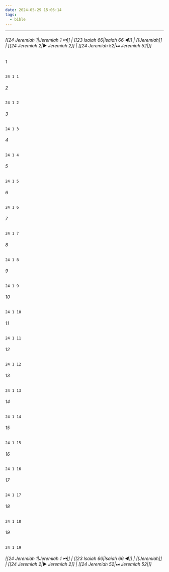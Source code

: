 ```yaml
---
date: 2024-05-29 15:05:14
tags:
  - bible
---
```

___

###### [[24 Jeremiah 1|Jeremiah 1 ⏮]] | [[23 Isaiah 66|Isaiah 66 ◀]] | [[Jeremiah]] | [[24 Jeremiah 2|▶ Jeremiah 2]] | [[24 Jeremiah 52|⏭ Jeremiah 52|]]

###### 1
``` verse
24 1 1 
```
###### 2
``` verse
24 1 2 
```
###### 3
``` verse
24 1 3 
```
###### 4
``` verse
24 1 4 
```
###### 5
``` verse
24 1 5 
```
###### 6
``` verse
24 1 6 
```
###### 7
``` verse
24 1 7 
```
###### 8
``` verse
24 1 8 
```
###### 9
``` verse
24 1 9 
```
###### 10
``` verse
24 1 10 
```
###### 11
``` verse
24 1 11 
```
###### 12
``` verse
24 1 12 
```
###### 13
``` verse
24 1 13 
```
###### 14
``` verse
24 1 14 
```
###### 15
``` verse
24 1 15 
```
###### 16
``` verse
24 1 16 
```
###### 17
``` verse
24 1 17 
```
###### 18
``` verse
24 1 18 
```
###### 19
``` verse
24 1 19 
```

###### [[24 Jeremiah 1|Jeremiah 1 ⏮]] | [[23 Isaiah 66|Isaiah 66 ◀]] | [[Jeremiah]] | [[24 Jeremiah 2|▶ Jeremiah 2]] | [[24 Jeremiah 52|⏭ Jeremiah 52|]]

